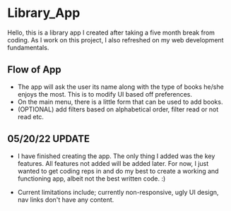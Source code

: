 # Library_App

Hello, this is a library app I created after taking a five month break from coding. As I work on this project, I also refreshed
on my web development fundamentals.

## Flow of App

- The app will ask the user its name along with the type of books he/she enjoys the most. This is to modify UI based off preferences.
- On the main menu, there is a little form that can be used to add books.
- (OPTIONAL) add filters based on alphabetical order, filter read or not read etc.

## 05/20/22 UPDATE
- I have finished creating the app. The only thing I added was the key features. All features not added will be added later. For now, I just wanted to 
get coding reps in and do my best to create a working and functioning app, albeit not the best written code. :)

- Current limitations include; currently non-responsive, ugly UI design, nav links don't have any content.